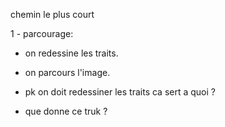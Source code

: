 chemin le plus court 

1 - parcourage:

 - on redessine les traits.
 
 - on parcours l'image.
 
 - pk on doit redessiner les traits ca sert a quoi ?
 
 - que donne ce truk ?

 































